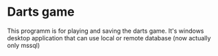 # Darts game #

This programm is for playing and saving the darts game. It's windows desktop application that can use local or remote database (now actually only mssql)

